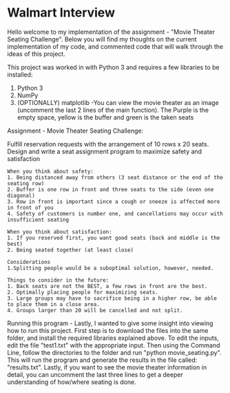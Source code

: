 # Walmart Interview

Hello welcome to my implementation of the assignment - "Movie Theater Seating Challenge". Below you will find my thoughts on the current implementation of my code, and 
commented code that will walk through the ideas of this project.

This project was worked in with Python 3 and requires a few libraries to be installed:
  1. Python 3
  2. NumPy
  3. (OPTIONALLY) matplotlib
    -You can view the movie theater as an image (uncomment the last 2 lines of the main function). The Purple is the empty space, yellow is the buffer and green is the taken seats
  

Assignment - Movie Theater Seating Challenge:

Fulfill reservation requests with the arrangement of 10 rows x 20 seats. 
Design and write a seat assignment program to maximize safety and satisfaction

    When you think about safety:
    1. Being distanced away from others (3 seat distance or the end of the seating row)
    2. Buffer is one row in front and three seats to the side (even one diagonal)
    3. Row in front is important since a cough or sneeze is affected more in front of you
    4. Safety of customers is number one, and cancellations may occur with insufficient seating
    
    When you think about satisfaction:
    1. If you reserved first, you want good seats (back and middle is the best)
    2. Being seated together (at least close)
    
    Considerations
    1.Splitting people would be a suboptimal solution, however, needed.
    
    Things to consider in the future:
    1. Back seats are not the BEST, a few rows in front are the best.
    2. Optimally placing people for maximizing seats.
    3. Large groups may have to sacrifice being in a higher row, be able to place them in a close area.
    4. Groups larger than 20 will be cancelled and not split.


Running this program - Lastly, I wanted to give some insight into viewing how to run this project. First step is to download the files into the same folder, and install the required libraries explained above. To edit the inputs, edit the file "test1.txt" with the appropriate input. Then using the Command Line, follow the directories to the folder and run "python movie_seating.py". This will run the program and generate the results in the file called: "results.txt". Lastly, if you want to see the movie theater information in detail, you can uncomment the last three lines to get a deeper understanding of how/where seating is done. 

